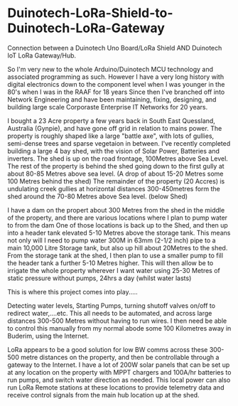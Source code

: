 # Duinotech-LoRa-Shield-to-Duinotech-LoRa-Gateway
Connection between a Duinotech Uno Board/LoRa Shield AND Duinotech IoT LoRa Gateway/Hub.

So I'm very new to the whole Arduino/Duinotech MCU technology and associated programming as such.
However I have a very long history with digital electronics down to the component level when I was younger in the 80's when I was in the RAAF for 18 years
Since then I've branched off into Network Engineering and have been maintaining, fixing, designing, and building large scale Corporaste Enterprise IT Networks for 20 years.

I bought a 23 Acre property a few years back in South East Quessland, Australia (Gynpie), and have gone off grid in relation to mains power.
The property is roughly shaped like a large "battle axe", with lots of gullies, semi-dense trees and sparse vegetaion in between.
I've recently completed building a large 4 bay shed, with the vision of Solar Power, Batteries and inverters. The shed is up on the road frontage, 100Metres above Sea Level.
The rest of the property is behind the shed going down to the first gully at about 80-85 Metres above sea level. (A drop of about 15-20 Metres some 100 Metres behind the shed)
The remainder of the property (20 Accres) is undulating creek gullies at horizontal distances 300-450metres form the shed around the 70-80 Metres above Sea level. (below Shed)

I have a dam on the propert about 300 Metres from the shed in the middle of the property, and there are various locations where I plan to pump water to from the dam
One of those locations is back up to the Shed, and then up into a header tank elevated 5-10 Metres above the storage tank.
This means not only will I need to pump water 300M in 63mm (2-1/2 inch) pipe to a main 10,000 Litre Storage tank, but also up hill about 20Metres to the shed.
From the storage tank at the shed, I then plan to use a smaller pump to fill the header tank a further 5-10 Metres higher.
This will then allow be to irrigate the whole property wherever I want water using 25-30 Metres of static pressure without pumps, 24hrs a day (whilst water lasts)

This is where this project comes into play.....

Detecting water levels, Starting Pumps, turning shutoff valves on/off to redirect water,....etc.  This all needs to be automated, 
and across large distances 300-500 Metres without having to run wires.  I then need be able to control this manually from my normal abode some 100 Kilometres away 
in Buderim, using the Internet.

LoRa appears to be a good solution for low BW comms across these 300-500 metre distances on the property, and then be controllable through a gateway to the Internet.
I have a lot of 200W solar panels that can be set up at any location on the property with MPPT chargers and 100A/hr batteries to run pumps, and switch water direction as needed.
This local power can also run LoRa Remote stations at these locations to provide telemetry data and receive control signals from the main hub location up at the shed.

